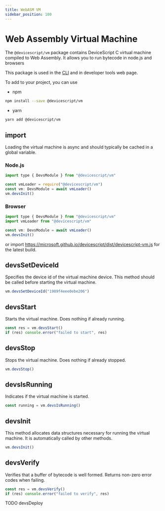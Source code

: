 ```yaml
---
title: WebASM VM
sidebar_position: 100
---
```


# Web Assembly Virtual Machine

The `@devicescript/vm` package contains DeviceScript C virtual machine compiled to Web Assembly. It allows you to run bytecode in node.js and browsers

This package is used in the [CLI](/api/cli/) and in developer tools web page.

To add to your project, you can use

-   npm

```bash
npm install --save @devicescript/vm
```

-   yarn

```bash
yarn add @devicescript/vm
```

## import

Loading the virtual machine is async and should typically be cached in a global variable.

### Node.js

```js
import type { DevsModule } from "@devicescript/vm"

const vmLoader = require("@devicescript/vm")
const vm: DevsModule = await vmLoader()
vm.devsInit()
```

### Browser

```js
import type { DevsModule } from "@devicescript/vm"
import vmLoader from "@devicescript/vm"

const vm: DevsModule = await vmLoader()
vm.devsInit()
```

or import https://microsoft.github.io/devicescript/dist/devicescript-vm.js for the latest build.

## devsSetDeviceId

Specifies the device id of the virtual machine device. This method should be called before starting the virtual machine.

```js
vm.devsSetDeviceId("1989f4eee0ebe206")
```

## devsStart

Starts the virtual machine. Does nothing if already running.

```js
const res = vm.devsStart()
if (res) console.error("failed to start", res)
```

## devsStop

Stops the virtual machine. Does nothing if already stopped.

```js
vm.devsStop()
```

## devsIsRunning

Indicates if the virtual machine is started.

```js
const running = vm.devsIsRunning()
```

## devsInit

This method allocates data structures necessary for running the virtual machine.
It is automatically called by other methods.

```js
vm.devsInit()
```

## devsVerify

Verifies that a buffer of bytecode is well formed. Returns non-zero error codes when failing.

```js
const res = vm.devsVerify()
if (res) console.error("failed to verify", res)
```

TODO devsDeploy
